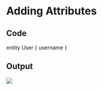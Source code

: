 # Adding Attributes

## Code

<code-block>
entity User {
    username
}
</code-block>

## Output

![](entity-gebruiker-with-attributes.svg)